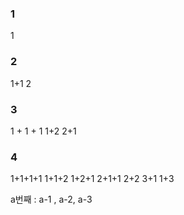 ### 1
1
### 2
1+1
2
### 3
1 + 1 + 1
1+2
2+1

### 4
1+1+1+1
1+1+2
1+2+1
2+1+1
2+2
3+1
1+3 

a번째 : a-1 , a-2, a-3